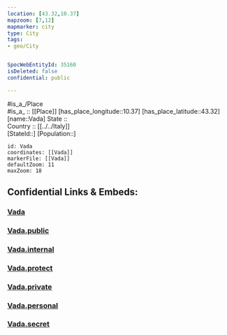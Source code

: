 ```yaml
---
location: [43.32,10.37] 
mapzoom: [7,12] 
mapmarker: city 
type: City
tags:
- geo/City


SpocWebEntityId: 35160
isDeleted: false
confidential: public

---
```

#is_a_/Place  
#is_a_ :: [[Place]] 
[has_place_longitude::10.37] 
[has_place_latitude::43.32] 
[name::Vada] 
State ::  
Country :: [[../../Italy]]  
[StateId::] 
[Population::] 



```leaflet
id: Vada
coordinates: [[Vada]] 
markerFile: [[Vada]] 
defaultZoom: 11 
maxZoom: 18
```


## Confidential Links & Embeds: 

### [Vada](/_Standards/Earth/Continent/Europe/Europe~South/Italy/City/Vada.md) 

### [Vada.public](/_public/Earth/Continent/Europe/Europe~South/Italy/City/Vada.public.md) 

### [Vada.internal](/_internal/Earth/Continent/Europe/Europe~South/Italy/City/Vada.internal.md) 

### [Vada.protect](/_protect/Earth/Continent/Europe/Europe~South/Italy/City/Vada.protect.md) 

### [Vada.private](/_private/Earth/Continent/Europe/Europe~South/Italy/City/Vada.private.md) 

### [Vada.personal](/_personal/Earth/Continent/Europe/Europe~South/Italy/City/Vada.personal.md) 

### [Vada.secret](/_secret/Earth/Continent/Europe/Europe~South/Italy/City/Vada.secret.md)

